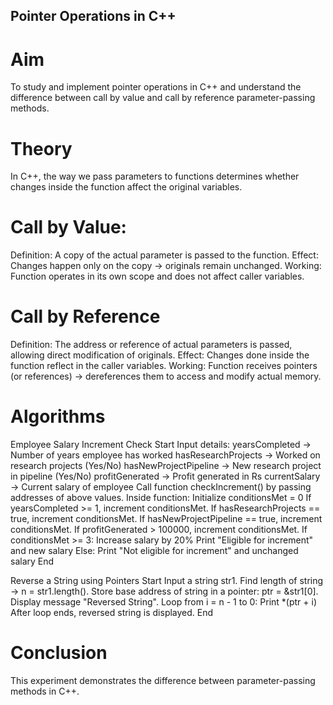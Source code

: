 ## Pointer Operations in C++
# Aim
To study and implement pointer operations in C++ and understand the difference between call by value and call by reference parameter-passing methods.

# Theory
In C++, the way we pass parameters to functions determines whether changes inside the function affect the original variables.
# Call by Value:
Definition: A copy of the actual parameter is passed to the function.
Effect: Changes happen only on the copy → originals remain unchanged.
Working: Function operates in its own scope and does not affect caller variables.
# Call by Reference
Definition: The address or reference of actual parameters is passed, allowing direct modification of originals.
Effect: Changes done inside the function reflect in the caller variables.
Working: Function receives pointers (or references) → dereferences them to access and modify actual memory.


# Algorithms
Employee Salary Increment Check
Start
Input details:
yearsCompleted → Number of years employee has worked
hasResearchProjects → Worked on research projects (Yes/No)
hasNewProjectPipeline → New research project in pipeline (Yes/No)
profitGenerated → Profit generated in Rs
currentSalary → Current salary of employee
Call function checkIncrement() by passing addresses of above values.
Inside function:
Initialize conditionsMet = 0
If yearsCompleted >= 1, increment conditionsMet.
If hasResearchProjects == true, increment conditionsMet.
If hasNewProjectPipeline == true, increment conditionsMet.
If profitGenerated > 100000, increment conditionsMet.
If conditionsMet >= 3:
Increase salary by 20%
Print "Eligible for increment" and new salary
Else:
Print "Not eligible for increment" and unchanged salary
End


Reverse a String using Pointers
Start
Input a string str1.
Find length of string → n = str1.length().
Store base address of string in a pointer: ptr = &str1[0].
Display message "Reversed String".
Loop from i = n - 1 to 0:
Print *(ptr + i)
After loop ends, reversed string is displayed.
End

# Conclusion
This experiment demonstrates the difference between parameter-passing methods in C++.

